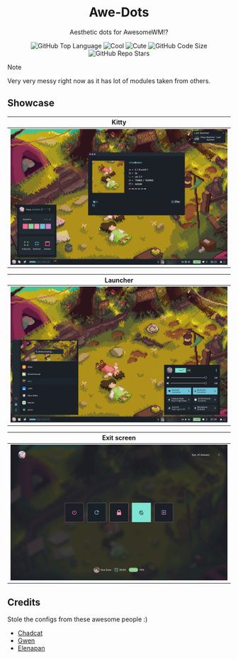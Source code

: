 <div align="center">
  <h1> Awe-Dots </h1>
  <p> Aesthetic dots for AwesomeWM!?</p>
</div>

<div align="center">

![GitHub Top Language](https://img.shields.io/github/issues/re1san/Awe?color=6d92bf&style=for-the-badge)
![Cool](https://img.shields.io/badge/WM-Awesome-da696f?style=for-the-badge)
![Cute](https://img.shields.io/badge/Nice-Yes-c585cf?style=for-the-badge)
![GitHub Code Size](https://img.shields.io/github/languages/code-size/re1san/Awe?color=e1b56a&style=for-the-badge)
![GitHub Repo Stars](https://img.shields.io/github/stars/re1san/Awe?color=74be88&style=for-the-badge)

</div>

> [!Note]
> Very very messy right now as it has lot of modules taken from others.

## Showcase

<table>
  <thead>
    <tr>
      <th style="text-align: center">Kitty</th>
    </tr>
  </thead>
  <tbody>
    <tr>
      <td>
        <a href="https://github.com/re1san/Awe"><img src=".github/1.png"></a>
      </td>
    </tr>
  </tbody>
</table>
<table>
  <thead>
    <tr>
      <th style="text-align: center">Launcher</th>
    </tr>
  </thead>
  <tbody>
    <tr>
      <td>
        <a href="https://github.com/re1san/Awe"><img src=".github/2.png"></a>
      </td>
    </tr>
  </tbody>
</table>
<table>
  <thead>
    <tr>
      <th style="text-align: center">Exit screen</th>
    </tr>
  </thead>
  <tbody>
    <tr>
      <td>
        <a href="https://github.com/re1san/Awe"><img src=".github/3.png"></a>
      </td>
    </tr>
  </tbody>
</table>

## Credits

Stole the configs from these awesome people :)
* [Chadcat](https://github.com/chadcat7)
* [Gwen](https://github.com/elythh)
* [Elenapan](https://github.com/elenapan)
